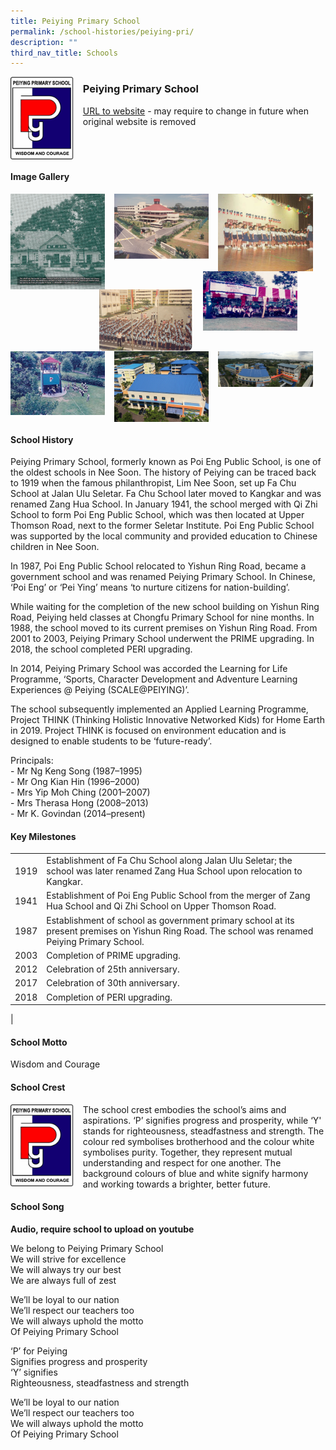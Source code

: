 ```yaml
---
title: Peiying Primary School
permalink: /school-histories/peiying-pri/
description: ""
third_nav_title: Schools
---
```

<img src="/images/peiyingpri1.png" style="width:20%;margin-right:15px;" align = "left">

### **Peiying Primary School**
[URL to website](https://peiyingpri.moe.edu.sg/) - may require to change in future when original website is removed

<br clear="left">

#### **Image Gallery**

<p><a href="/images/peiyingpri2.jpg">  
<img src="/images/peiyingpri2.jpg" style="width:30%;margin-right:15px;" align = "left">
</a></p>

<p><a href="/images/peiyingpri3.jpg">  
<img src="/images/peiyingpri3.jpg" style="width:30%;margin-right:15px;" align = "left">
</a></p>

<p><a href="/images/peiyingpri4.jpg">  
<img src="/images/peiyingpri4.jpg" style="width:30%;margin-right:15px;" align = "left">
</a></p>

<p><a href="/images/peiyingpri7.jpg">  
<img src="/images/peiyingpri7.jpg" style="width:30%;margin-right:45px;" align = "right">
</a></p>

<p><a href="/images/peiyingpri6.jpg">  
<img src="/images/peiyingpri6.jpg" style="width:30%;margin-right:15px;" align = "right">
</a></p>

<p><a href="/images/peiyingpri5.jpg">  
<img src="/images/peiyingpri5.jpg" style="width:30%;margin-right:15px;" align = "left">
</a></p>

<p><a href="/images/peiyingpri8.jpg">  
<img src="/images/peiyingpri8.jpg" style="width:30%;margin-right:15px;" align = "left">
</a></p>

<p><a href="/images/peiyingpri9.jpg">  
<img src="/images/peiyingpri9.jpg" style="width:30%;margin-right:15px;" align = "left">
</a></p>

<br clear="left">

#### **School History**
Peiying Primary School, formerly known as Poi Eng Public School, is one of the oldest schools in Nee Soon. The history of Peiying can be traced back to 1919 when the famous philanthropist, Lim Nee Soon, set up Fa Chu School at Jalan Ulu Seletar. Fa Chu School later moved to Kangkar and was renamed Zang Hua School. In January 1941, the school merged with Qi Zhi School to form Poi Eng Public School, which was then located at Upper Thomson Road, next to the former Seletar Institute. Poi Eng Public School was supported by the local community and provided education to Chinese children in Nee Soon.

In 1987, Poi Eng Public School relocated to Yishun Ring Road, became a government school and was renamed Peiying Primary School. In Chinese, ‘Poi Eng’ or ‘Pei Ying’ means ‘to nurture citizens for nation-building’.

While waiting for the completion of the new school building on Yishun Ring Road, Peiying held classes at Chongfu Primary School for nine months. In 1988, the school moved to its current premises on Yishun Ring Road. From 2001 to 2003, Peiying Primary School underwent the PRIME upgrading. In 2018, the school completed PERI upgrading.

In 2014, Peiying Primary School was accorded the Learning for Life Programme, ‘Sports, Character Development and Adventure Learning Experiences @ Peiying (SCALE@PEIYING)’.   
  
The school subsequently implemented an Applied Learning Programme, Project THINK (Thinking Holistic Innovative Networked Kids) for Home Earth in 2019. Project THINK is focused on environment education and is designed to enable students to be ‘future-ready’.

Principals:<br>
\- Mr Ng Keng Song (1987–1995)<br>
\- Mr Ong Kian Hin (1996–2000)<br>
\- Mrs Yip Moh Ching (2001–2007)<br>
\- Mrs Therasa Hong (2008–2013)<br>
\- Mr K. Govindan (2014–present)

#### **Key Milestones**

|  |  |
|:---:|---|
| 1919 | Establishment of Fa Chu School along Jalan Ulu Seletar; the school was later renamed Zang Hua School upon relocation to Kangkar. |
| 1941 | Establishment of Poi Eng Public School from the merger of Zang Hua School and Qi Zhi School on Upper Thomson Road. |
| 1987 | Establishment of school as government primary school at its present premises on Yishun Ring Road. The school was renamed Peiying Primary School. |
| 2003 | Completion of PRIME upgrading. |
| 2012 | Celebration of 25th anniversary. |
| 2017 | Celebration of 30th anniversary. |
| 2018 | Completion of PERI upgrading. |
|

#### **School Motto**
Wisdom and Courage

#### **School Crest**
<img src="/images/peiyingpri1.png" style="width:20%;margin-right:15px;" align = "left">

The school crest embodies the school’s aims and aspirations. ‘P’ signifies progress and prosperity, while ‘Y' stands for righteousness, steadfastness and strength. The colour red symbolises brotherhood and the colour white symbolises purity. Together, they represent mutual understanding and respect for one another. The background colours of blue and white signify harmony and working towards a brighter, better future.

#### **School Song**
**Audio, require school to upload on youtube**

We belong to Peiying Primary School<br>
We will strive for excellence<br>
We will always try our best<br>
We are always full of zest

We’ll be loyal to our nation<br>
We’ll respect our teachers too<br>
We will always uphold the motto<br>
Of Peiying Primary School

‘P’ for Peiying<br>
Signifies progress and prosperity<br>
‘Y’ signifies<br>
Righteousness, steadfastness and strength

We’ll be loyal to our nation<br>
We’ll respect our teachers too<br>
We will always uphold the motto<br>
Of Peiying Primary School